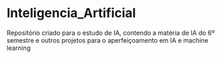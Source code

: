 # Inteligencia_Artificial
Repositório criado para o estudo de IA, contendo a matéria de IA do 6º semestre e outros projetos para o aperfeiçoamento em IA e machine learning
